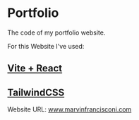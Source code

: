 # Portfolio
The code of my portfolio website.

For this Website I've used:

## [Vite + React](https://vitejs.dev/guide/)


## [TailwindCSS](https://tailwindcss.com/docs/installation)

Website URL:
www.marvinfrancisconi.com
